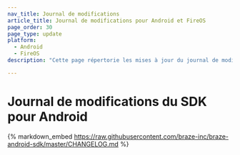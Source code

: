 ```yaml
---
nav_title: Journal de modifications
article_title: Journal de modifications pour Android et FireOS
page_order: 30
page_type: update
platform: 
  - Android
  - FireOS
description: "Cette page répertorie les mises à jour du journal de modifications du SDK de Braze pour Android et FireOS."

---
```


# Journal de modifications du SDK pour Android

{% markdown_embed https://raw.githubusercontent.com/braze-inc/braze-android-sdk/master/CHANGELOG.md %}
